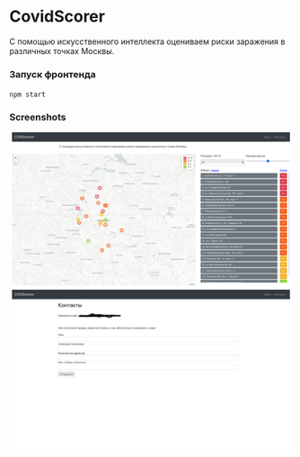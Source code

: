 # CovidScorer

С помощью искусственного интеллекта оцениваем риски заражения в различных точках Москвы.

### Запуск фронтенда
`npm start`

### Screenshots
![coronavirus.photo.main](screenshots/coronavirus.photo.main.png)
![coronavirus.photo.contacnts](screenshots/coronavirus.photo.contacnts.png)
